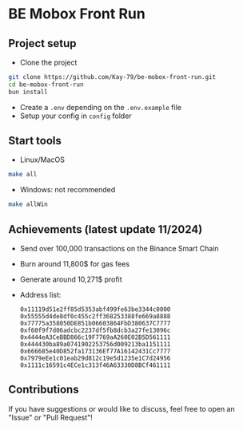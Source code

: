 # BE Mobox Front Run

## Project setup

-   Clone the project

```bash
git clone https://github.com/Kay-79/be-mobox-front-run.git
cd be-mobox-front-run
bun install
```

-   Create a `.env` depending on the `.env.example` file
-   Setup your config in `config` folder

## Start tools

-   Linux/MacOS

```bash
make all
```

-   Windows: not recommended

```bash
make allWin
```

## Achievements (latest update 11/2024)

-   Send over 100,000 transactions on the Binance Smart Chain
-   Burn around 11,800$ for gas fees
-   Generate around 10,271$ profit
-   Address list:

    ```
    0x11119d51e2ff85d5353abf499fe63be3344c0000
    0x55555d4de8df0c455c2ff368253388fe669a8888
    0x77775a358050DE851b06603864FbD380637C7777
    0xf60f9f7d06adcbc2237df5fb8dcb3a27fe13096c
    0x4444eA3CeBBD866c19F7769aA260E02B5D561111
    0x444430ba89a0741902253756d009213ba1151111
    0x666685e40D852fa173136Ef77A16142431Cc7777
    0x7979eEe1c01eab29d812c19e5d1235e1C7d24956
    0x1111c16591c4ECe1c313f46A63330D8BCf461111
    ```

## Contributions

If you have suggestions or would like to discuss, feel free to open an "Issue" or "Pull Request"!
